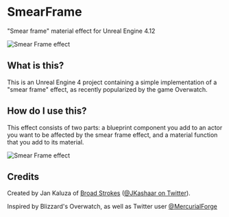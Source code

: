 # SmearFrame
"Smear frame" material effect for Unreal Engine 4.12

![Smear Frame effect](http://broad-strokes.com/media/smear3.gif "UE4 Smear Frame effect")

## What is this?
This is an Unreal Engine 4 project containing a simple implementation of a "smear frame" effect, as recently popularized by the game Overwatch.

## How do I use this?
This effect consists of two parts: a blueprint component you add to an actor you want to be affected by the smear frame effect, and a material function that you add to its material.

![Smear Frame effect](http://broad-strokes.com/media/smear.gif "UE4 Smear Frame effect")

## Credits
Created by Jan Kaluza of [Broad Strokes](http://www.broad-strokes.com) ([@JKashaar on Twitter](https://twitter.com/JKashaar)).

Inspired by Blizzard's Overwatch, as well as Twitter user [@MercurialForge](https://twitter.com/MercurialForge/status/747871518575648768)
